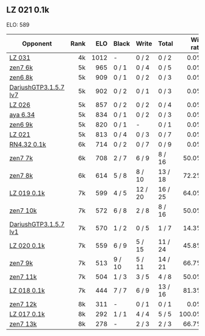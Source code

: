 ## LZ 021 0.1k ##

ELO: 589

Opponent | Rank | ELO | Black | Write | Total | Win rate
---------|-----:|----:|-------|-------|-------|-------:
[LZ 031](LZ%20031.md) | 4k | 1012 | - | 0 / 2 | 0 / 2 | 0.0%
[zen7 6k](zen7%206k.md) | 5k | 965 | 0 / 1 | 0 / 4 | 0 / 5 | 0.0%
[zen6 8k](zen6%208k.md) | 5k | 909 | 0 / 1 | 0 / 2 | 0 / 3 | 0.0%
[DariushGTP3.1.5.7 lv7](DariushGTP3.1.5.7%20lv7.md) | 5k | 902 | 0 / 2 | 0 / 1 | 0 / 3 | 0.0%
[LZ 026](LZ%20026.md) | 5k | 857 | 0 / 2 | 0 / 2 | 0 / 4 | 0.0%
[aya 6.34](aya%206.34.md) | 5k | 834 | 0 / 1 | 0 / 2 | 0 / 3 | 0.0%
[zen6 9k](zen6%209k.md) | 5k | 820 | 0 / 1 | - | 0 / 1 | 0.0%
[LZ 021](LZ%20021.md) | 5k | 813 | 0 / 4 | 0 / 3 | 0 / 7 | 0.0%
[RN4.32 0.1k](RN4.32%200.1k.md) | 6k | 714 | 0 / 2 | 0 / 7 | 0 / 9 | 0.0%
[zen7 7k](zen7%207k.md) | 6k | 708 | 2 / 7 | 6 / 9 | 8 / 16 | 50.0%
[zen7 8k](zen7%208k.md) | 6k | 614 | 5 / 8 | 8 / 10 | 13 / 18 | 72.2%
[LZ 019 0.1k](LZ%20019%200.1k.md) | 7k | 599 | 4 / 5 | 12 / 20 | 16 / 25 | 64.0%
[zen7 10k](zen7%2010k.md) | 7k | 572 | 6 / 8 | 2 / 8 | 8 / 16 | 50.0%
[DariushGTP3.1.5.7 lv1](DariushGTP3.1.5.7%20lv1.md) | 7k | 570 | 1 / 2 | 0 / 5 | 1 / 7 | 14.3%
[LZ 020 0.1k](LZ%20020%200.1k.md) | 7k | 559 | 6 / 9 | 5 / 15 | 11 / 24 | 45.8%
[zen7 9k](zen7%209k.md) | 7k | 513 | 9 / 10 | 5 / 11 | 14 / 21 | 66.7%
[zen7 11k](zen7%2011k.md) | 7k | 504 | 1 / 3 | 3 / 5 | 4 / 8 | 50.0%
[LZ 018 0.1k](LZ%20018%200.1k.md) | 7k | 444 | 7 / 7 | 6 / 9 | 13 / 16 | 81.3%
[zen7 12k](zen7%2012k.md) | 8k | 311 | - | 0 / 1 | 0 / 1 | 0.0%
[LZ 017 0.1k](LZ%20017%200.1k.md) | 8k | 292 | 1 / 1 | 4 / 4 | 5 / 5 | 100.0%
[zen7 13k](zen7%2013k.md) | 8k | 278 | - | 2 / 3 | 2 / 3 | 66.7%
